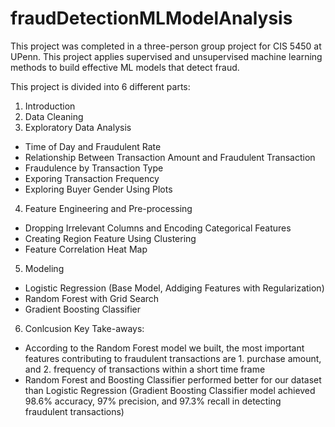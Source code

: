 # fraudDetectionMLModelAnalysis
This project was completed in a three-person group project for CIS 5450 at UPenn. This project applies supervised and unsupervised machine learning methods to build effective ML models that detect fraud.  


This project is divided into 6 different parts: 

1. Introduction
2. Data Cleaning
3. Exploratory Data Analysis
-  Time of Day and Fraudulent Rate
-  Relationship Between Transaction Amount and Fraudulent Transaction
-  Fraudulence by Transaction Type
-  Exporing Transaction Frequency
-  Exploring Buyer Gender Using Plots
4. Feature Engineering and Pre-processing
- Dropping Irrelevant Columns and Encoding Categorical Features
- Creating Region Feature Using Clustering
- Feature Correlation Heat Map
5. Modeling
- Logistic Regression (Base Model, Addiging Features with Regularization)
- Random Forest with Grid Search
- Gradient Boosting Classifier
6. Conlcusion
  Key Take-aways:
  - According to the Random Forest model we built, the most important features contributing to fraudulent transactions are 1. purchase amount, and 2. frequency of transactions within a short time frame
  - Random Forest and Boosting Classifier performed better for our dataset than Logistic Regression (Gradient Boosting Classifier model achieved 98.6% accuracy, 97% precision, and 97.3% recall in detecting fraudulent transactions) 
